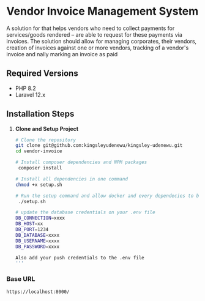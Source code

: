 # Vendor Invoice Management System

A solution for that helps vendors who need to collect payments for services/goods
rendered – are able to request for these payments via invoices. The solution should allow for managing
corporates, their vendors, creation of invoices against one or more vendors, tracking of a vendor's
invoice and nally marking an invoice as paid


## Required Versions

- PHP 8.2
- Laravel 12.x

## Installation Steps

1. **Clone and Setup Project**
   ```bash
   # Clone the repository
   git clone git@github.com:kingsleyudenewu/kingsley-udenewu.git
   cd vendor-invoice
   
   # Install composer dependencies and NPM packages
    composer install
   
   # Install all dependencies in one command
   chmod +x setup.sh
   
   # Run the setup command and allow docker and every dependecies to be installed properly
    ./setup.sh
   
   # update the database credentials on your .env file
   DB_CONNECTION=xxxx
   DB_HOST=xx
   DB_PORT=1234
   DB_DATABASE=xxxx
   DB_USERNAME=xxxx
   DB_PASSWORD=xxxx
   
   Also add your push credentials to the .env file
   '''

### Base URL
`https://localhost:8000/`
